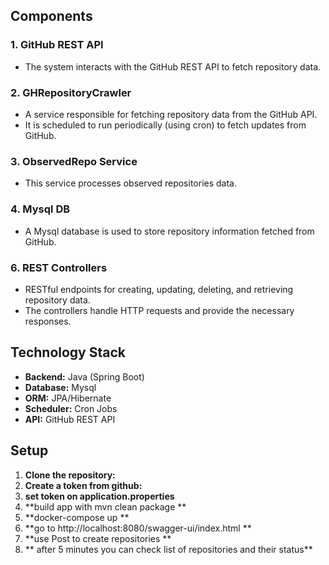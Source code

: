 ## Components

### 1. **GitHub REST API**
   - The system interacts with the GitHub REST API to fetch repository data.

### 2. **GHRepositoryCrawler**
   - A service responsible for fetching repository data from the GitHub API.
   - It is scheduled to run periodically (using cron) to fetch updates from GitHub.

### 3. **ObservedRepo Service**
   - This service processes observed repositories data.

### 4. **Mysql DB**
   - A Mysql database is used to store repository information fetched from GitHub.

### 6. **REST Controllers**
   - RESTful endpoints for creating, updating, deleting, and retrieving repository data.
   - The controllers handle HTTP requests and provide the necessary responses.

## Technology Stack

- **Backend:** Java (Spring Boot)
- **Database:** Mysql
- **ORM:** JPA/Hibernate
- **Scheduler:** Cron Jobs
- **API:** GitHub REST API

## Setup

1. **Clone the repository:**
2. **Create a token from github:**
3. **set token on application.properties**
4. **build app with mvn clean package **
5. **docker-compose up **
6. **go to http://localhost:8080/swagger-ui/index.html **
7. **use  Post to create repositories **
8. ** after 5 minutes you can check list of repositories and their status**